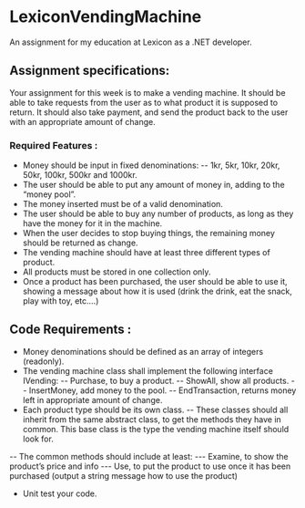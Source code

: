 # LexiconVendingMachine
An assignment for my education at Lexicon as a .NET developer.

## Assignment specifications:

Your assignment for this week is to make a vending machine. It should be able to
take requests from the user as to what product it is supposed to return. It should
also take payment, and send the product back to the user with an appropriate amount of change.
### Required Features :
- Money should be input in fixed denominations:
-- 1kr, 5kr, 10kr, 20kr, 50kr, 100kr, 500kr and 1000kr.
- The user should be able to put any amount of money in, adding to the “money pool”.
- The money inserted must be of a valid denomination.
- The user should be able to buy any number of products, as long as they have the money for it in the machine.
- When the user decides to stop buying things, the remaining money should
be returned as change.
- The vending machine should have at least three different types of product.
- All products must be stored in one collection only.
- Once a product has been purchased, the user should be able to use it,
showing a message about how it is used (drink the drink, eat the snack, play
with toy, etc.…)

## Code Requirements :
- Money denominations should be defined as an array of integers (readonly).
- The vending machine class shall implement the following interface IVending:
-- Purchase, to buy a product.
-- ShowAll, show all products.
-- InsertMoney, add money to the pool.
-- EndTransaction, returns money left in appropriate amount of change.
- Each product type should be its own class.
-- These classes should all inherit from the same abstract class, to get the methods
they have in common. This base class is the type the vending machine itself
should look for.

-- The common methods should include at least:
--- Examine, to show the product’s price and info
--- Use, to put the product to use once it has been purchased (output a string
message how to use the product)
- Unit test your code.

